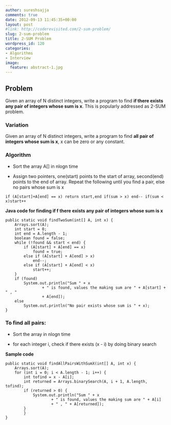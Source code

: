 ```yaml
---
author: sureshsajja
comments: true
date: 2012-09-13 11:45:35+00:00
layout: post
#link: http://coderevisited.com/2-sum-problem/
slug: 2-sum-problem
title: 2-SUM Problem
wordpress_id: 120
categories:
- Algorithms
- Interview
image:
  feature: abstract-1.jpg
---
```


## Problem


Given an array of N distinct integers, write a program to find **if there exists any pair of integers whose sum is x**. This is popularly addressed as 2-SUM problem.


### Variation


Given an array of N distinct integers, write a program to find **all pair of integers whose sum is x**, x can be zero or any constant.


### Algorithm





	
  * Sort the array A[] in nlogn time

	
  * Assign two pointers, one(start) points to the start of array, second(end) points to the end of array. Repeat the following until you find a pair, else no pairs whose sum is x


`if (A[start]+A[end] == x) return start,end
if(sum > x) end--
if(sum < x)start++`

**Java code for finding if f there exists any pair of integers whose sum is x**

    
    public static void findTwoSum(int[] A, int x) {
    	Arrays.sort(A);		
    	int start = 0;
    	int end = A.length - 1;
    	boolean found = false;
    	while (!found && start < end) {
    		if (A[start] + A[end] == x)
    			found = true;
    		else if (A[start] + A[end] > x)
    			end--;
    		else if (A[start] + A[end] < x)
    			start++;
    	}
    	if (found)
    		System.out.println("Sum " + x
    				+ " is found, values the making sum are " + A[start] + " , "
    				+ A[end]);
    	else
    		System.out.println("No pair exists whose sum is " + x);
    }




### To find all pairs:





	
  * Sort the array in nlogn time

	
  * for each integer i, check if there exists (x - i) by doing binary search


**Sample code**

    
    public static void findAllPairsWithSumX(int[] A, int x) {
    	Arrays.sort(A);
    	for (int i = 0; i < A.length - 1; i++) {
    		int tofind = x - A[i];
    		int returned = Arrays.binarySearch(A, i + 1, A.length, tofind);
    		if (returned > 0) {
    			System.out.println("Sum " + x
    					+ " is found, values the making sum are " + A[i]
    					+ " , " + A[returned]);
    		}
    		}
    }

